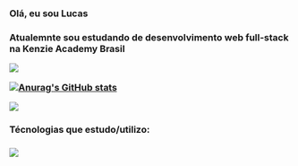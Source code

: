 
<h3>Olá, eu sou Lucas <h3>
 
 <p>Atualemnte sou estudando de desenvolvimento web full-stack na Kenzie Academy Brasil<p>

[<img src="https://img.shields.io/badge/linkedin-%230077B5.svg?&style=for-the-badge&logo=linkedin&logoColor=white" />](https://www.linkedin.com/in/lucas-rodrigues-da-silva-168274201/)

[![Anurag's GitHub stats](https://github-readme-stats.vercel.app/api?username=lucasrodrigues23&theme=midnight-purple)](https://github.com/anuraghazra/github-readme-stats)

 <a href=""> <img align="center" src="https://github-readme-stats-sigma-five.vercel.app/api/top-langs/?username=lucasrodrigues23&theme=midnight-purple"/> </a>

 <h3>Técnologias que estudo/utilizo:<h3>
  <a href="https://skillicons.dev">
    <img src="https://skillicons.dev/icons?i=html,css,js,react,ts,git,figma,nodejs,postgres" />
  </a>
